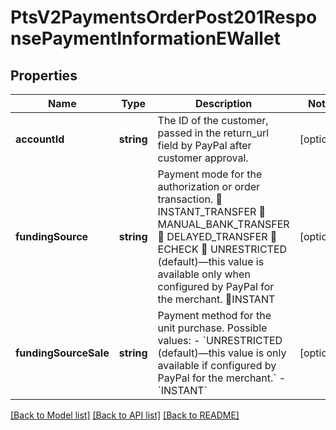 # PtsV2PaymentsOrderPost201ResponsePaymentInformationEWallet

## Properties
Name | Type | Description | Notes
------------ | ------------- | ------------- | -------------
**accountId** | **string** | The ID of the customer, passed in the return_url field by PayPal after customer approval. | [optional] 
**fundingSource** | **string** | Payment mode for the authorization or order transaction.  INSTANT_TRANSFER  MANUAL_BANK_TRANSFER  DELAYED_TRANSFER  ECHECK  UNRESTRICTED (default)—this value is available only when configured by PayPal for the merchant. INSTANT | [optional] 
**fundingSourceSale** | **string** | Payment method for the unit purchase. Possible values: - &#x60;UNRESTRICTED (default)—this value is only available if configured by PayPal for the merchant.&#x60; - &#x60;INSTANT&#x60; | [optional] 

[[Back to Model list]](../README.md#documentation-for-models) [[Back to API list]](../README.md#documentation-for-api-endpoints) [[Back to README]](../README.md)


